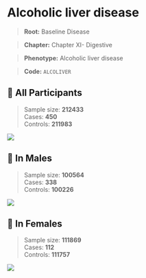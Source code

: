 # Alcoholic liver disease

> **Root:** Baseline Disease  

> **Chapter:** Chapter XI- Digestive  

> **Phenotype:** Alcoholic liver disease  

> **Code:** `ALCOLIVER`

## 🧪 All Participants  
> Sample size: **212433**  
> Cases: **450**  
> Controls: **211983**
<img src="/Disease/Figures/ALL/Incidence/ALCOLIVER.png"/>
<CsvTable src="/Disease/Data/ALL/Incidence/COX_ALCOLIVER.csv" label="🔍 View full results" />

## 👨 In Males  
> Sample size: **100564**  
> Cases: **338**  
> Controls: **100226**
<img src="/Disease/Figures/Male/Incidence/ALCOLIVER.png"/>
<CsvTable src="/Disease/Data/Male/Incidence/COX_ALCOLIVER.csv" label="🔍 View full results" />

## 👩 In Females  
> Sample size: **111869**  
> Cases: **112**  
> Controls: **111757**
<img src="/Disease/Figures/Female/Incidence/ALCOLIVER.png"/>
<CsvTable src="/Disease/Data/Female/Incidence/COX_ALCOLIVER.csv" label="🔍 View full results" />
